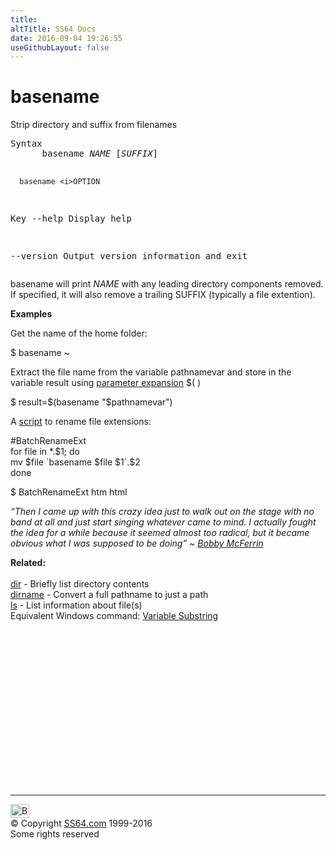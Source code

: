 ```yaml
---
title:
altTitle: SS64 Docs
date: 2016-09-04 19:26:55
useGithubLayout: false
---
```

<!-- #BeginLibraryItem "/Library/head_bash.lbi" --><!-- #EndLibraryItem --><h1>basename </h1> 
<p>Strip directory and suffix from filenames</p>
<pre>Syntax
      basename <i>NAME</i> [<i>SUFFIX</i>]

      basename <i>OPTION

</i>Key
   --help
        Display help

   --version
        Output version information and exit</pre>
<p>  basename will print <i>NAME</i> with any leading directory components removed. If specified, it will also remove a trailing SUFFIX (typically a file extention). </p>
<p><b>Examples</b></p>
<p>Get the name of the home folder:</p>
<p>$<span class="code"> basename ~</span></p>
<p>Extract the file name from the variable <span class="code">pathnamevar</span> and store in the variable <span class="code">result</span> using <a href="syntax-expand.html">parameter expansion</a> $( )</p>
<p>$<span class="code"> result=$(basename "$pathnamevar")</span></p>
<p>A <a href="syntax-script.html">script</a> to rename file extensions:</p>
<p class="code">#BatchRenameExt<br>
for file in *.$1; do<br>
mv $file `basename $file $1`.$2<br>
done</p>
<p>$<span class="code"> BatchRenameExt htm html</span></p>
<p><span class="quote"><i>“Then I came up with this crazy idea just to walk out on the stage with no band at all and just start singing whatever came to mind. I actually fought the idea for a while because it seemed almost too radical, but it became obvious what I was supposed to be doing” ~ <a href="http://www.youtube.com/watch?v=PgvJg7D6Qck">Bobby McFerrin</a></i></span> </p>
<p><b>Related:</b><br>
<br>
<a href="dir.html">dir</a> - Briefly list directory contents<br> 
<a href="dirname.html">dirname</a> - Convert a full pathname to just a path<br>
<a href="ls.html">ls</a> - List information about file(s)<br>
Equivalent Windows command: <a href="../nt/syntax-substring.html"> Variable Substring </a></p><!-- #BeginLibraryItem "/Library/foot_bash.lbi" --><p>
<!-- bash300 -->
<ins class="adsbygoogle" style="display:inline-block;width:300px;height:250px" data-ad-client="ca-pub-6140977852749469" data-ad-slot="4615356305"></ins>
<script>
(adsbygoogle = window.adsbygoogle || []).push({});
</script></p>
<hr>
<div id="bl" class="footer"><a href="basename.html#"><img src="../images/top.png" width="30" height="22" alt="Back to the Top"></a></div>
<div id="br" class="footer, tagline">© Copyright <a href="http://ss64.com/">SS64.com</a> 1999-2016<br>
Some rights reserved</div><!-- #EndLibraryItem -->

